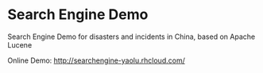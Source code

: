 # Search Engine Demo

Search Engine Demo for disasters and incidents in China, based on Apache Lucene

Online Demo: http://searchengine-yaolu.rhcloud.com/